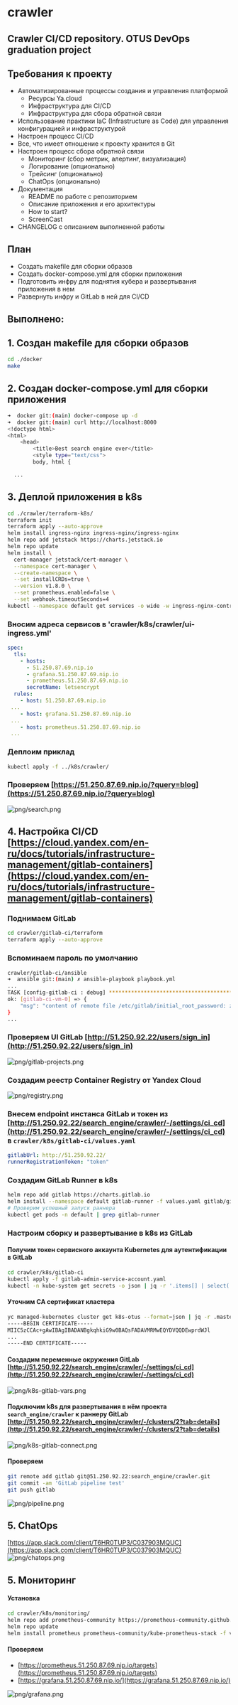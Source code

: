 # crawler
## Crawler CI/CD repository. OTUS DevOps graduation project

## Требования к проекту
- Автоматизированные процессы создания и управления платформой
  - Ресурсы Ya.cloud
  - Инфраструктура для CI/CD
  - Инфраструктура для сбора обратной связи
- Использование практики IaC (Infrastructure as Code) для управления конфигурацией и инфраструктурой
- Настроен процесс CI/CD
- Все, что имеет отношение к проекту хранится в Git
- Настроен процесс сбора обратной связи
  - Мониторинг (сбор метрик, алертинг, визуализация)
  - Логирование (опционально)
  - Трейсинг (опционально)
  - ChatOps (опционально)
- Документация
  - README по работе с репозиторием
  - Описание приложения и его архитектуры
  - How to start?
  - ScreenCast
- CHANGELOG с описанием выполненной работы

## План
- Создать makefile для сборки образов
- Создать docker-compose.yml для сборки приложения
- Подготовить инфру для поднятия кубера и развертывания приложения в нем
- Развернуть инфру и GitLab в ней для CI/CD 

## Выполнено:

## 1. Создан makefile для сборки образов
~~~bash
cd ./docker
make
~~~

## 2. Создан docker-compose.yml для сборки приложения
~~~bash
➜  docker git:(main) docker-compose up -d
➜  docker git:(main) curl http://localhost:8000
<!doctype html>
<html>
    <head>
        <title>Best search engine ever</title>
        <style type="text/css">
        body, html {

  ...
  ~~~

## 3. Деплой приложения в k8s
~~~bash
cd ./crawler/terraform-k8s/  
terraform init
terraform apply --auto-approve
helm install ingress-nginx ingress-nginx/ingress-nginx
helm repo add jetstack https://charts.jetstack.io
helm repo update
helm install \
  cert-manager jetstack/cert-manager \
  --namespace cert-manager \
  --create-namespace \
  --set installCRDs=true \
  --version v1.8.0 \
  --set prometheus.enabled=false \
  --set webhook.timeoutSeconds=4
kubectl --namespace default get services -o wide -w ingress-nginx-controller
~~~

### Вносим адреса сервисов в 'crawler/k8s/crawler/ui-ingress.yml'
~~~yaml
spec:
  tls:
    - hosts:
      - 51.250.87.69.nip.io
      - grafana.51.250.87.69.nip.io
      - prometheus.51.250.87.69.nip.io
      secretName: letsencrypt
  rules:
    - host: 51.250.87.69.nip.io
 ...
    - host: grafana.51.250.87.69.nip.io
 ...
    - host: prometheus.51.250.87.69.nip.io
 ...
 ~~~


### Деплоим приклад
~~~bash
kubectl apply -f ../k8s/crawler/
~~~

### Проверяем [https://51.250.87.69.nip.io/?query=blog](https://51.250.87.69.nip.io/?query=blog)
![png/search.png](png/search.png)


## 4. Настройка CI/CD [https://cloud.yandex.com/en-ru/docs/tutorials/infrastructure-management/gitlab-containers](https://cloud.yandex.com/en-ru/docs/tutorials/infrastructure-management/gitlab-containers)

### Поднимаем GitLab
~~~bash
cd crawler/gitlab-ci/terraform
terraform apply --auto-approve
~~~

### Вспоминаем пароль по умолчанию
~~~bash
crawler/gitlab-ci/ansible
➜  ansible git:(main) ✗ ansible-playbook playbook.yml
...
TASK [config-gitlab-ci : debug] **************************************************************************************************************************************************************************************************************************************************
ok: [gitlab-ci-vm-0] => {
    "msg": "content of remote file /etc/gitlab/initial_root_password: z7M17GY5B4l259DH0HINubh8tVnzNRotf4E3jJ6nAC8="
}
...
~~~

### Проверяем UI GitLab [http://51.250.92.22/users/sign_in](http://51.250.92.22/users/sign_in)
![png/gitlab-projects.png](png/gitlab-projects.png)


### Создадим реестр Container Registry от Yandex Cloud
![png/registry.png](png/registry.png)


### Внесем endpoint инстанса GitLab и токен из [http://51.250.92.22/search_engine/crawler/-/settings/ci_cd](http://51.250.92.22/search_engine/crawler/-/settings/ci_cd) в `crawler/k8s/gitlab-ci/values.yaml`
~~~yml
gitlabUrl: http://51.250.92.22/
runnerRegistrationToken: "token"
~~~

### Создадим GitLab Runner в k8s
~~~bash
helm repo add gitlab https://charts.gitlab.io
helm install --namespace default gitlab-runner -f values.yaml gitlab/gitlab-runner
# Проверим успешный запуск раннера
kubectl get pods -n default | grep gitlab-runner
~~~

### Настроим сборку и развертывание в k8s из GitLab

#### Получим токен сервисного аккаунта Kubernetes для аутентификации в GitLab 
~~~bash
cd crawler/k8s/gitlab-ci
kubectl apply -f gitlab-admin-service-account.yaml
kubectl -n kube-system get secrets -o json | jq -r '.items[] | select(.metadata.name | startswith("gitlab-admin")) | .data.token' | base64 --decode > token.txt
~~~

#### Уточним CA сертификат кластера
~~~bash
yc managed-kubernetes cluster get k8s-otus --format=json | jq -r .master.master_auth.cluster_ca_certificate
-----BEGIN CERTIFICATE-----
MIIC5zCCAc+gAwIBAgIBADANBgkqhkiG9w0BAQsFADAVMRMwEQYDVQQDEwprdWJl
...
-----END CERTIFICATE-----
~~~

#### Создадим переменные окружения GitLab [http://51.250.92.22/search_engine/crawler/-/settings/ci_cd](http://51.250.92.22/search_engine/crawler/-/settings/ci_cd)
![png/k8s-gitlab-vars.png](png/k8s-gitlab-vars.png)


#### Подключим k8s для развертывания в нём проекта `search_engine/crawler` к раннеру GitLab [http://51.250.92.22/search_engine/crawler/-/clusters/2?tab=details](http://51.250.92.22/search_engine/crawler/-/clusters/2?tab=details)
![png/k8s-gitlab-connect.png](png/k8s-gitlab-connect.png)

#### Проверяем
~~~bash
git remote add gitlab git@51.250.92.22:search_engine/crawler.git
git commit -am 'GitLab pipeline test'
git push gitlab
~~~

![png/pipeline.png](png/pipeline.png)

## 5. ChatOps
[https://app.slack.com/client/T6HR0TUP3/C037903MQUC](https://app.slack.com/client/T6HR0TUP3/C037903MQUC)
![png/chatops.png](png/chatops.png)

## 5. Мониторинг

#### Установка 
~~~bash
cd crawler/k8s/monitoring/
helm repo add prometheus-community https://prometheus-community.github.io/helm-charts
helm repo update
helm install prometheus prometheus-community/kube-prometheus-stack -f values.yml
~~~

#### Проверяем
- [https://prometheus.51.250.87.69.nip.io/targets](https://prometheus.51.250.87.69.nip.io/targets)
- [https://grafana.51.250.87.69.nip.io/](https://grafana.51.250.87.69.nip.io/)

![png/grafana.png](png/grafana.png)
